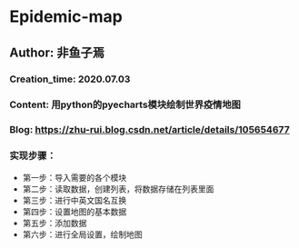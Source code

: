 # Epidemic-map

##  Author: 非鱼子焉
###  Creation_time: 2020.07.03
### Content: 用python的pyecharts模块绘制世界疫情地图
### Blog: https://zhu-rui.blog.csdn.net/article/details/105654677
### 实现步骤：
* 第一步：导入需要的各个模块
* 第二步：读取数据，创建列表，将数据存储在列表里面
* 第三步：进行中英文国名互换
* 第四步：设置地图的基本数据
* 第五步：添加数据
* 第六步：进行全局设置，绘制地图
